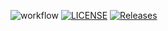 ![workflow](https://github.com/a5ea5em5int/sem910/actions/workflows/main.yml/badge.svg)
[![LICENSE](https://img.shields.io/github/license/a5ea5em5int/sem910.svg?style=flat-square)](https://github.com/a5ea5em5int/sem910/blob/master/LICENSE)
[![Releases](https://img.shields.io/github/release/a5ea5em5int/sem910/all.svg?style=flat-square)](https://github.com/a5ea5em5int/sem910/releases)